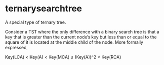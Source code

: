 # ternarysearchtree
A special type of ternary tree.

Consider a TST where the only difference with a binary search tree is that
a key that is greater than the current node’s key but less than or equal to the square
of it is located at the middle child of the node. More formally expressed,

Key(LCA) < Key(A) < Key(MCA) ≤ (Key(A))^2 < Key(RCA)
